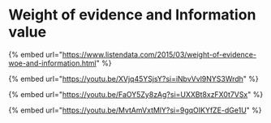 # Weight of evidence and Information value

{% embed url="https://www.listendata.com/2015/03/weight-of-evidence-woe-and-information.html" %}

{% embed url="https://youtu.be/XVjq45YSjsY?si=iNbvVvl9NYS3Wrdh" %}

{% embed url="https://youtu.be/FaOY5Zy8zAg?si=UXXBt8xzFX0t7VSx" %}

{% embed url="https://youtu.be/MvtAmVxtMlY?si=9gqOIKYfZE-dGe1U" %}
